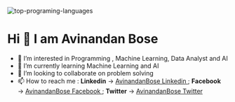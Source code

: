 
![top-programing-languages](https://user-images.githubusercontent.com/38869235/164253697-0e8b44dc-3ab0-471e-89df-f7147bcef59e.jpeg)

 <h1>Hi 👋 I am Avinandan Bose</h1>
 
- 👀 I’m interested in Programming , Machine Learning, Data Analyst and AI
- 🌱 I’m currently learning Machine Learning and AI
- 💞️ I’m looking to collaborate on problem solving
- 📫 How to reach me : **Linkedin** → <a href = "https://www.linkedin.com/in/avinandan-bose-07592110a/"> AvinandanBose Linkedin </a> ; **Facebook** → <a href = "https://www.facebook.com/avinandan.bose.963/"> AvinandanBose Facebook </a> ; 
 **Twitter** → <a href = "https://twitter.com/Avinandan_Bose_"> AvinandanBose Twitter </a>
 
 

<!---
AvinandanBose/AvinandanBose is a ✨ special ✨ repository because its `README.md` (this file) appears on your GitHub profile.
You can click the Preview link to take a look at your changes.
--->
